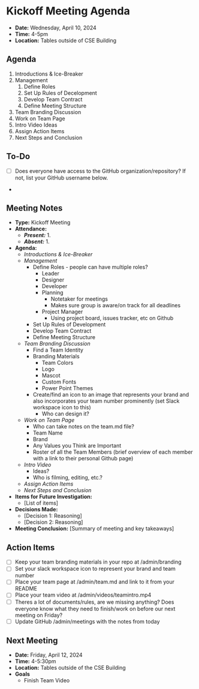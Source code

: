 # Kickoff Meeting Agenda

- **Date:** Wednesday, April 10, 2024
- **Time:** 4-5pm
- **Location:** Tables outside of CSE Building

## Agenda

1. Introductions & Ice-Breaker
2. Management
   1. Define Roles
   2. Set Up Rules of Decelopment
   3. Develop Team Contract
   4. Define Meeting Structure
3. Team Branding Discussion
4. Work on Team Page
5. Intro Video Ideas
6. Assign Action Items
7. Next Steps and Conclusion

## To-Do

- [ ] Does everyone have access to the GitHub organization/repository? If not, list your GitHub username below.
- 

## Meeting Notes

- **Type:** Kickoff Meeting
- **Attendance:**
  - ***Present:***
    1. 
  - ***Absent:***
    1. 
- **Agenda:**
  - *Introductions & Ice-Breaker*
  - *Management*
    - Define Roles - people can have multiple roles?
      - Leader
      - Designer
      - Developer
      - Planning  
        - Notetaker for meetings
        - Makes sure group is aware/on track for all deadlines
      - Project Manager 
        - Using project board, issues tracker, etc on Github
    - Set Up Rules of Development
    - Develop Team Contract
    - Define Meeting Structure
  - *Team Branding Discussion*
    - Find a Team Identity
    - Branding Materials
      - Team Colors
      - Logo
      - Mascot
      - Custom Fonts
      - Power Point Themes
    - Create/find an icon to an image that represents your brand and also incorporates your team number prominently (set Slack workspace icon to this)
      - Who can design it?
  - *Work on Team Page*
    - Who can take notes on the team.md file?
    - Team Name
    - Brand
    - Any Values you Think are Important
    - Roster of all the Team Members (brief overview of each member with a link to their personal Github page) 
  - *Intro Video*
    - Ideas?
    - Who is filming, editing, etc.?
  - *Assign Action Items*
  - *Next Steps and Conclusion*
- **Items for Future Investigation:**
  - [List of items]
- **Decisions Made:**
  - [Decision 1: Reasoning]
  - [Decision 2: Reasoning]
- **Meeting Conclusion:** [Summary of meeting and key takeaways]

## Action Items

- [ ] Keep your team branding materials in your repo at /admin/branding
- [ ] Set your slack workspace icon to represent your brand and team number
- [ ] Place your team page at /admin/team.md and link to it from your README
- [ ] Place your team video at /admin/videos/teamintro.mp4
- [ ] Theres a lot of documents/rules, are we missing anything? Does everyone know what they need to finish/work on before our next meeting on Friday?
- [ ] Update GitHub /admin/meetings with the notes from today

## Next Meeting

- **Date:** Friday, April 12, 2024
- **Time:** 4-5:30pm
- **Location:** Tables outside of the CSE Building
- **Goals** 
  - Finish Team Video 
